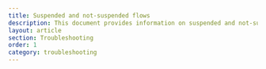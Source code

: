```yaml
---
title: Suspended and not-suspended flows
description: This document provides information on suspended and not-suspended flows.
layout: article
section: Troubleshooting
order: 1
category: troubleshooting
---
```

